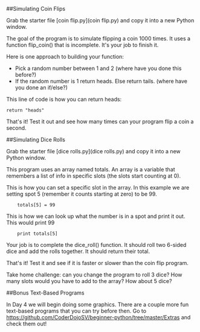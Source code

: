 ##Simulating Coin Flips

Grab the starter file [coin flip.py](coin flip.py) and copy it into a new Python window.

The goal of the program is to simulate flipping a coin 1000 times. It uses a function flip_coin() that is incomplete. It's your job to finish it.

Here is one approach to building your function:
* Pick a random number between 1 and 2 (where have you done this before?)
* If the random number is 1 return heads. Else return tails. (where have you done an if/else?)

This line of code is how you can return heads:

    return "heads"

That's it! Test it out and see how many times can your program flip a coin a second.

##Simulating Dice Rolls

Grab the starter file [dice rolls.py](dice rolls.py) and copy it into a new Python window.

This program uses an array named totals. An array is a variable that remembers a list of info in specific slots (the slots start counting at 0). 

This is how you can set a specific slot in the array. In this example we are setting spot 5 (remember it counts starting at zero) to be 99.

        totals[5] = 99

This is how we can look up what the number is in a spot and print it out. This would print 99

        print totals[5]
        
Your job is to complete the dice_roll() function. It should roll two 6-sided dice and add the rolls together. It should return their total.

That's it! Test it and see if it is faster or slower than the coin flip program. 

Take home challenge: can you change the program to roll 3 dice? How many slots would you have to add to the array? How about 5 dice?

##Bonus Text-Based Programs

In Day 4 we will begin doing some graphics. There are a couple more fun text-based programs that you can try before then. Go to https://github.com/CoderDojoSV/beginner-python/tree/master/Extras and check them out!
